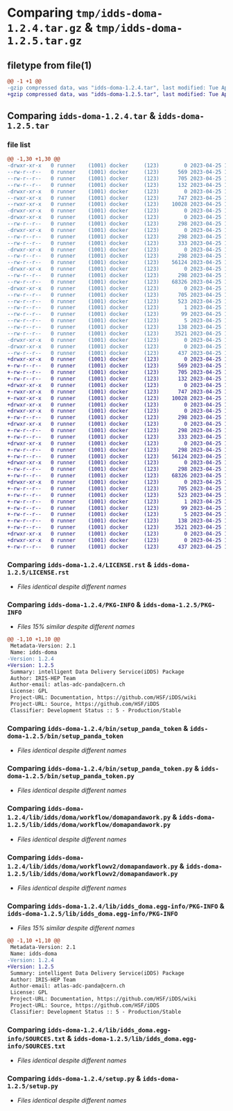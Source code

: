 # Comparing `tmp/idds-doma-1.2.4.tar.gz` & `tmp/idds-doma-1.2.5.tar.gz`

## filetype from file(1)

```diff
@@ -1 +1 @@
-gzip compressed data, was "idds-doma-1.2.4.tar", last modified: Tue Apr 25 17:21:32 2023, max compression
+gzip compressed data, was "idds-doma-1.2.5.tar", last modified: Tue Apr 25 19:18:01 2023, max compression
```

## Comparing `idds-doma-1.2.4.tar` & `idds-doma-1.2.5.tar`

### file list

```diff
@@ -1,30 +1,30 @@
-drwxr-xr-x   0 runner    (1001) docker     (123)        0 2023-04-25 17:21:32.298319 idds-doma-1.2.4/
--rw-r--r--   0 runner    (1001) docker     (123)      569 2023-04-25 17:21:10.000000 idds-doma-1.2.4/LICENSE.rst
--rw-r--r--   0 runner    (1001) docker     (123)      705 2023-04-25 17:21:32.298319 idds-doma-1.2.4/PKG-INFO
--rw-r--r--   0 runner    (1001) docker     (123)      132 2023-04-25 17:21:10.000000 idds-doma-1.2.4/README.md
-drwxr-xr-x   0 runner    (1001) docker     (123)        0 2023-04-25 17:21:32.294319 idds-doma-1.2.4/bin/
--rwxr-xr-x   0 runner    (1001) docker     (123)      747 2023-04-25 17:21:10.000000 idds-doma-1.2.4/bin/setup_panda_token
--rwxr-xr-x   0 runner    (1001) docker     (123)    10028 2023-04-25 17:21:10.000000 idds-doma-1.2.4/bin/setup_panda_token.py
-drwxr-xr-x   0 runner    (1001) docker     (123)        0 2023-04-25 17:21:32.294319 idds-doma-1.2.4/lib/
-drwxr-xr-x   0 runner    (1001) docker     (123)        0 2023-04-25 17:21:32.294319 idds-doma-1.2.4/lib/idds/
--rw-r--r--   0 runner    (1001) docker     (123)      298 2023-04-25 17:21:10.000000 idds-doma-1.2.4/lib/idds/__init__.py
-drwxr-xr-x   0 runner    (1001) docker     (123)        0 2023-04-25 17:21:32.298319 idds-doma-1.2.4/lib/idds/doma/
--rw-r--r--   0 runner    (1001) docker     (123)      298 2023-04-25 17:21:10.000000 idds-doma-1.2.4/lib/idds/doma/__init__.py
--rw-r--r--   0 runner    (1001) docker     (123)      333 2023-04-25 17:21:25.000000 idds-doma-1.2.4/lib/idds/doma/version.py
-drwxr-xr-x   0 runner    (1001) docker     (123)        0 2023-04-25 17:21:32.298319 idds-doma-1.2.4/lib/idds/doma/workflow/
--rw-r--r--   0 runner    (1001) docker     (123)      298 2023-04-25 17:21:10.000000 idds-doma-1.2.4/lib/idds/doma/workflow/__init__.py
--rw-r--r--   0 runner    (1001) docker     (123)    56124 2023-04-25 17:21:10.000000 idds-doma-1.2.4/lib/idds/doma/workflow/domapandawork.py
-drwxr-xr-x   0 runner    (1001) docker     (123)        0 2023-04-25 17:21:32.298319 idds-doma-1.2.4/lib/idds/doma/workflowv2/
--rw-r--r--   0 runner    (1001) docker     (123)      298 2023-04-25 17:21:10.000000 idds-doma-1.2.4/lib/idds/doma/workflowv2/__init__.py
--rw-r--r--   0 runner    (1001) docker     (123)    68326 2023-04-25 17:21:10.000000 idds-doma-1.2.4/lib/idds/doma/workflowv2/domapandawork.py
-drwxr-xr-x   0 runner    (1001) docker     (123)        0 2023-04-25 17:21:32.298319 idds-doma-1.2.4/lib/idds_doma.egg-info/
--rw-r--r--   0 runner    (1001) docker     (123)      705 2023-04-25 17:21:32.000000 idds-doma-1.2.4/lib/idds_doma.egg-info/PKG-INFO
--rw-r--r--   0 runner    (1001) docker     (123)      523 2023-04-25 17:21:32.000000 idds-doma-1.2.4/lib/idds_doma.egg-info/SOURCES.txt
--rw-r--r--   0 runner    (1001) docker     (123)        1 2023-04-25 17:21:32.000000 idds-doma-1.2.4/lib/idds_doma.egg-info/dependency_links.txt
--rw-r--r--   0 runner    (1001) docker     (123)       99 2023-04-25 17:21:32.000000 idds-doma-1.2.4/lib/idds_doma.egg-info/requires.txt
--rw-r--r--   0 runner    (1001) docker     (123)        5 2023-04-25 17:21:32.000000 idds-doma-1.2.4/lib/idds_doma.egg-info/top_level.txt
--rw-r--r--   0 runner    (1001) docker     (123)      138 2023-04-25 17:21:32.298319 idds-doma-1.2.4/setup.cfg
--rw-r--r--   0 runner    (1001) docker     (123)     3521 2023-04-25 17:21:10.000000 idds-doma-1.2.4/setup.py
-drwxr-xr-x   0 runner    (1001) docker     (123)        0 2023-04-25 17:21:32.294319 idds-doma-1.2.4/tools/
-drwxr-xr-x   0 runner    (1001) docker     (123)        0 2023-04-25 17:21:32.298319 idds-doma-1.2.4/tools/env/
--rw-r--r--   0 runner    (1001) docker     (123)      437 2023-04-25 17:21:25.000000 idds-doma-1.2.4/tools/env/environment.yml
+drwxr-xr-x   0 runner    (1001) docker     (123)        0 2023-04-25 19:18:01.352344 idds-doma-1.2.5/
+-rw-r--r--   0 runner    (1001) docker     (123)      569 2023-04-25 19:17:47.000000 idds-doma-1.2.5/LICENSE.rst
+-rw-r--r--   0 runner    (1001) docker     (123)      705 2023-04-25 19:18:01.352344 idds-doma-1.2.5/PKG-INFO
+-rw-r--r--   0 runner    (1001) docker     (123)      132 2023-04-25 19:17:47.000000 idds-doma-1.2.5/README.md
+drwxr-xr-x   0 runner    (1001) docker     (123)        0 2023-04-25 19:18:01.352344 idds-doma-1.2.5/bin/
+-rwxr-xr-x   0 runner    (1001) docker     (123)      747 2023-04-25 19:17:47.000000 idds-doma-1.2.5/bin/setup_panda_token
+-rwxr-xr-x   0 runner    (1001) docker     (123)    10028 2023-04-25 19:17:47.000000 idds-doma-1.2.5/bin/setup_panda_token.py
+drwxr-xr-x   0 runner    (1001) docker     (123)        0 2023-04-25 19:18:01.352344 idds-doma-1.2.5/lib/
+drwxr-xr-x   0 runner    (1001) docker     (123)        0 2023-04-25 19:18:01.352344 idds-doma-1.2.5/lib/idds/
+-rw-r--r--   0 runner    (1001) docker     (123)      298 2023-04-25 19:17:47.000000 idds-doma-1.2.5/lib/idds/__init__.py
+drwxr-xr-x   0 runner    (1001) docker     (123)        0 2023-04-25 19:18:01.352344 idds-doma-1.2.5/lib/idds/doma/
+-rw-r--r--   0 runner    (1001) docker     (123)      298 2023-04-25 19:17:47.000000 idds-doma-1.2.5/lib/idds/doma/__init__.py
+-rw-r--r--   0 runner    (1001) docker     (123)      333 2023-04-25 19:17:56.000000 idds-doma-1.2.5/lib/idds/doma/version.py
+drwxr-xr-x   0 runner    (1001) docker     (123)        0 2023-04-25 19:18:01.352344 idds-doma-1.2.5/lib/idds/doma/workflow/
+-rw-r--r--   0 runner    (1001) docker     (123)      298 2023-04-25 19:17:47.000000 idds-doma-1.2.5/lib/idds/doma/workflow/__init__.py
+-rw-r--r--   0 runner    (1001) docker     (123)    56124 2023-04-25 19:17:47.000000 idds-doma-1.2.5/lib/idds/doma/workflow/domapandawork.py
+drwxr-xr-x   0 runner    (1001) docker     (123)        0 2023-04-25 19:18:01.352344 idds-doma-1.2.5/lib/idds/doma/workflowv2/
+-rw-r--r--   0 runner    (1001) docker     (123)      298 2023-04-25 19:17:47.000000 idds-doma-1.2.5/lib/idds/doma/workflowv2/__init__.py
+-rw-r--r--   0 runner    (1001) docker     (123)    68326 2023-04-25 19:17:47.000000 idds-doma-1.2.5/lib/idds/doma/workflowv2/domapandawork.py
+drwxr-xr-x   0 runner    (1001) docker     (123)        0 2023-04-25 19:18:01.352344 idds-doma-1.2.5/lib/idds_doma.egg-info/
+-rw-r--r--   0 runner    (1001) docker     (123)      705 2023-04-25 19:18:01.000000 idds-doma-1.2.5/lib/idds_doma.egg-info/PKG-INFO
+-rw-r--r--   0 runner    (1001) docker     (123)      523 2023-04-25 19:18:01.000000 idds-doma-1.2.5/lib/idds_doma.egg-info/SOURCES.txt
+-rw-r--r--   0 runner    (1001) docker     (123)        1 2023-04-25 19:18:01.000000 idds-doma-1.2.5/lib/idds_doma.egg-info/dependency_links.txt
+-rw-r--r--   0 runner    (1001) docker     (123)       99 2023-04-25 19:18:01.000000 idds-doma-1.2.5/lib/idds_doma.egg-info/requires.txt
+-rw-r--r--   0 runner    (1001) docker     (123)        5 2023-04-25 19:18:01.000000 idds-doma-1.2.5/lib/idds_doma.egg-info/top_level.txt
+-rw-r--r--   0 runner    (1001) docker     (123)      138 2023-04-25 19:18:01.352344 idds-doma-1.2.5/setup.cfg
+-rw-r--r--   0 runner    (1001) docker     (123)     3521 2023-04-25 19:17:47.000000 idds-doma-1.2.5/setup.py
+drwxr-xr-x   0 runner    (1001) docker     (123)        0 2023-04-25 19:18:01.352344 idds-doma-1.2.5/tools/
+drwxr-xr-x   0 runner    (1001) docker     (123)        0 2023-04-25 19:18:01.352344 idds-doma-1.2.5/tools/env/
+-rw-r--r--   0 runner    (1001) docker     (123)      437 2023-04-25 19:17:56.000000 idds-doma-1.2.5/tools/env/environment.yml
```

### Comparing `idds-doma-1.2.4/LICENSE.rst` & `idds-doma-1.2.5/LICENSE.rst`

 * *Files identical despite different names*

### Comparing `idds-doma-1.2.4/PKG-INFO` & `idds-doma-1.2.5/PKG-INFO`

 * *Files 15% similar despite different names*

```diff
@@ -1,10 +1,10 @@
 Metadata-Version: 2.1
 Name: idds-doma
-Version: 1.2.4
+Version: 1.2.5
 Summary: intelligent Data Delivery Service(iDDS) Package
 Author: IRIS-HEP Team
 Author-email: atlas-adc-panda@cern.ch
 License: GPL
 Project-URL: Documentation, https://github.com/HSF/iDDS/wiki
 Project-URL: Source, https://github.com/HSF/iDDS
 Classifier: Development Status :: 5 - Production/Stable
```

### Comparing `idds-doma-1.2.4/bin/setup_panda_token` & `idds-doma-1.2.5/bin/setup_panda_token`

 * *Files identical despite different names*

### Comparing `idds-doma-1.2.4/bin/setup_panda_token.py` & `idds-doma-1.2.5/bin/setup_panda_token.py`

 * *Files identical despite different names*

### Comparing `idds-doma-1.2.4/lib/idds/doma/workflow/domapandawork.py` & `idds-doma-1.2.5/lib/idds/doma/workflow/domapandawork.py`

 * *Files identical despite different names*

### Comparing `idds-doma-1.2.4/lib/idds/doma/workflowv2/domapandawork.py` & `idds-doma-1.2.5/lib/idds/doma/workflowv2/domapandawork.py`

 * *Files identical despite different names*

### Comparing `idds-doma-1.2.4/lib/idds_doma.egg-info/PKG-INFO` & `idds-doma-1.2.5/lib/idds_doma.egg-info/PKG-INFO`

 * *Files 15% similar despite different names*

```diff
@@ -1,10 +1,10 @@
 Metadata-Version: 2.1
 Name: idds-doma
-Version: 1.2.4
+Version: 1.2.5
 Summary: intelligent Data Delivery Service(iDDS) Package
 Author: IRIS-HEP Team
 Author-email: atlas-adc-panda@cern.ch
 License: GPL
 Project-URL: Documentation, https://github.com/HSF/iDDS/wiki
 Project-URL: Source, https://github.com/HSF/iDDS
 Classifier: Development Status :: 5 - Production/Stable
```

### Comparing `idds-doma-1.2.4/lib/idds_doma.egg-info/SOURCES.txt` & `idds-doma-1.2.5/lib/idds_doma.egg-info/SOURCES.txt`

 * *Files identical despite different names*

### Comparing `idds-doma-1.2.4/setup.py` & `idds-doma-1.2.5/setup.py`

 * *Files identical despite different names*

